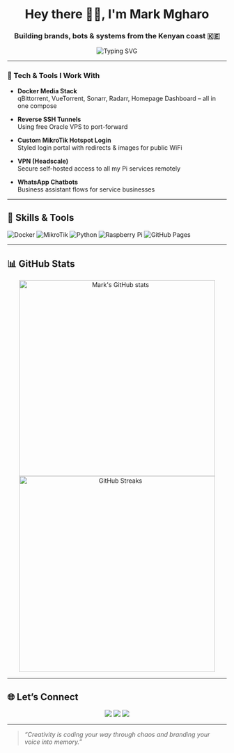 <h1 align="center">Hey there 👋🏾, I'm Mark Mgharo</h1>
<h3 align="center">Building brands, bots & systems from the Kenyan coast 🇰🇪</h3>

<p align="center">
  <img src="https://readme-typing-svg.herokuapp.com?font=Fira+Code&size=20&duration=2000&pause=1000&color=4AF8F7&center=true&vCenter=true&width=500&lines=Techie+%F0%9F%94%A5;Brand+builder+%F0%9F%93%88;Dockerized+everything+%F0%9F%A7%BF;Creative+chaos+engineer+%F0%9F%A7%A0;Coastal+vibes+%F0%9F%8F%9D%EF%B8%8F" alt="Typing SVG" />
</p>

---
### 🧰 Tech & Tools I Work With

- **Docker Media Stack**  
  qBittorrent, VueTorrent, Sonarr, Radarr, Homepage Dashboard – all in one compose

- **Reverse SSH Tunnels**  
  Using free Oracle VPS to port-forward

- **Custom MikroTik Hotspot Login**  
  Styled login portal with redirects & images for public WiFi

- **VPN (Headscale)**  
  Secure self-hosted access to all my Pi services remotely

- **WhatsApp Chatbots**  
  Business assistant flows for service businesses

---
## 🧠 Skills & Tools

![Docker](https://img.shields.io/badge/-Docker-0db7ed?style=for-the-badge&logo=docker&logoColor=white)
![MikroTik](https://img.shields.io/badge/-MikroTik-E31837?style=for-the-badge&logo=router&logoColor=white)
![Python](https://img.shields.io/badge/-Python-3776ab?style=for-the-badge&logo=python&logoColor=white)
![Raspberry Pi](https://img.shields.io/badge/-RaspberryPi-C51A4A?style=for-the-badge&logo=raspberrypi&logoColor=white)
![GitHub Pages](https://img.shields.io/badge/-GitHub%20Pages-121013?style=for-the-badge&logo=github&logoColor=white)

---

## 📊 GitHub Stats

<p align="center">
  <img src="https://github-readme-stats.vercel.app/api?username=stickmanKE&show_icons=true&theme=radical" alt="Mark's GitHub stats" width="450"/>
  <img src="https://streak-stats.demolab.com?user=stickmanKE&theme=radical" alt="GitHub Streaks" width="450"/>
</p>

---

## 🌐 Let’s Connect

<p align="center">
  <a href="mailto:bunifulab@gmail.com"><img src="https://img.shields.io/badge/Email-bunifulab@gmail.com-blue?style=for-the-badge&logo=gmail"></a>
  <a href="https://www.tiktok.com/@bunifulab"><img src="https://img.shields.io/badge/TikTok-@bunifulab-black?style=for-the-badge&logo=tiktok"></a>
  <a href="https://github.com/stickmanKE"><img src="https://img.shields.io/badge/GitHub-stickmanKE-gray?style=for-the-badge&logo=github"></a>
</p>

---

> *“Creativity is coding your way through chaos and branding your voice into memory.”*
